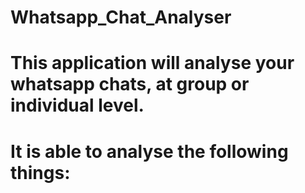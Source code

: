 # Whatsapp_Chat_Analyser

# This application will analyse your whatsapp chats, at group or individual level.

# It is able to analyse the following things:
# 
